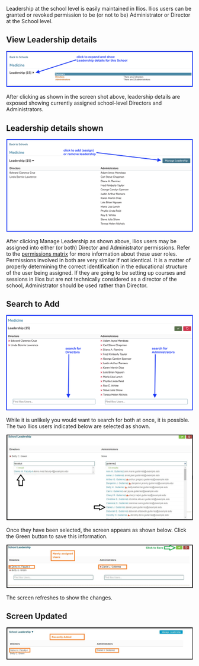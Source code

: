 Leadership at the school level is easily maintained in Ilios. Ilios users can be granted or revoked permission to be (or not to be) Administrator or Director at the School level. 

## View Leadership details

![View details](../images/schools/leadership/open_leadership_school_level.png)

After clicking as shown in the screen shot above, leadership details are exposed showing currently assigned school-level Directors and Administrators. 

## Leadership details shown

![Leadership displayed](../images/schools/leadership/leadership_expanded.png)

After clicking Manage Leadership as shown above, Ilios users may be assigned into either (or both) Director and Administrator permissions. Refer to the [permissions matrix](https://www.dropbox.com/s/431sdj2bfoi3v1f/Ilios%20New%20Default%20Permissions%20Matrix.pdf?dl=0) for more information about these user roles. Permissions involved in both are very similar if not identical. It is a matter of properly determining the correct identification in the educational structure of the user being assigned. If they are going to be setting up courses and sessions in Ilios but are not technically considered as a director of the school, Administrator should be used rather than Director.

## Search to Add

![Search boxes](../images/schools/leadership/search_for_leadership.png)

While it is unlikely you would want to search for both at once, it is possible. The two Ilios users indicated below are selected as shown.

![Searches performed](../images/schools/leadership/searches_performed.jpg)

Once they have been selected, the screen appears as shown below. Click the Green button to save this information.

![Save updates](../images/schools/leadership/save_updates.jpg)

The screen refreshes to show the changes.

## Screen Updated

![Screen updated](../images/schools/leadership/screen_updated.jpg)

